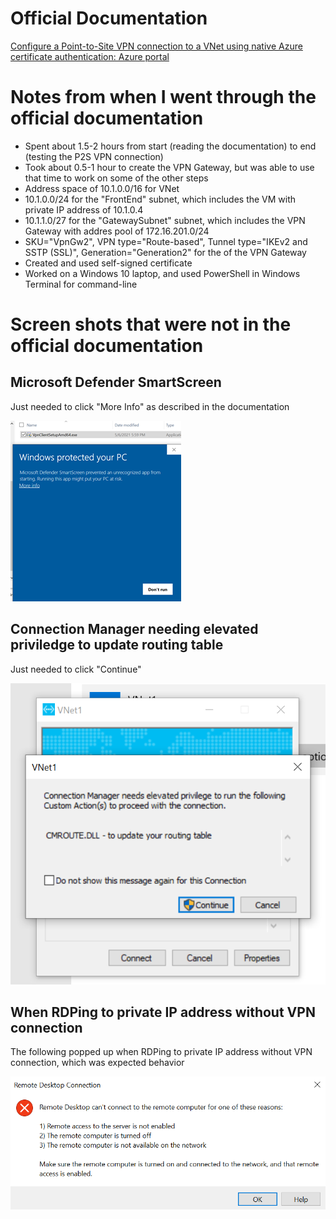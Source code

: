 # Official Documentation
[Configure a Point-to-Site VPN connection to a VNet using native Azure certificate authentication: Azure portal](https://docs.microsoft.com/en-us/azure/vpn-gateway/vpn-gateway-howto-point-to-site-resource-manager-portal)

# Notes from when I went through the official documentation
- Spent about 1.5-2 hours from start (reading the documentation) to end (testing the P2S VPN connection)
- Took about 0.5-1 hour to create the VPN Gateway, but was able to use that time to work on some of the other steps
- Address space of 10.1.0.0/16 for VNet
- 10.1.0.0/24 for the "FrontEnd" subnet, which includes the VM with private IP address of 10.1.0.4
- 10.1.1.0/27 for the "GatewaySubnet" subnet, which includes the VPN Gateway with addres pool of 172.16.201.0/24
- SKU="VpnGw2", VPN type="Route-based", Tunnel type="IKEv2 and SSTP (SSL)", Generation="Generation2" for the  of the VPN Gateway
- Created and used self-signed certificate
- Worked on a Windows 10 laptop, and used PowerShell in Windows Terminal for command-line

# Screen shots that were not in the official documentation
## Microsoft Defender SmartScreen
Just needed to click "More Info" as described in the documentation

![](2021-05-07-09-08-06.png)

## Connection Manager needing elevated priviledge to update routing table
Just needed to click "Continue"

![](2021-05-07-11-15-04.png)

## When RDPing to private IP address without VPN connection
The following popped up when RDPing to private IP address without VPN connection, which was expected behavior

![](2021-05-07-11-23-14.png)